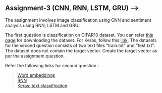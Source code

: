 <script src="https://gist.github.com/RathoreDevansh08/163c3541a6bccfde22f462266d0036ed.js"></script>

## Assignment-3 (CNN, RNN, LSTM, GRU) -->

The assignment involves image classification using CNN and sentiment analysis using RNN, LSTM and GRU.

The first question is classification on CIFAR10 dataset.  You can refer [this page](https://www.tensorflow.org/tutorials/images/cnn) for downloading the dataset. For Keras, follow this [link](https://keras.io/examples/cifar10_cnn/).
The datasets for the second question  consists of two text files "train.txt" and "test.txt". The dataset does not contain  the target vector. Create the target vector as per the assignment question.

Refer the following links for second question : </br>
> [Word embeddings](https://www.tensorflow.org/tutorials/text/word_embeddings) </br>
> [RNN](https://www.tensorflow.org/tutorials/text/text_classification_rnn) </br>
> [Keras: text classification](https://keras.io/examples/imdb_cnn_lstm/) </br>

